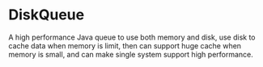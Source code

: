 # DiskQueue
A high performance Java queue to use both memory and disk, use disk to cache data when memory is limit, then can support huge cache when memory is small, and can make single system support high performance.
